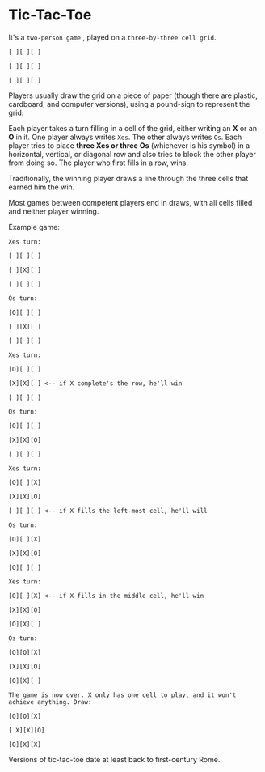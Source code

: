 # Tic-Tac-Toe

It's a `two-person game` , played on a `three-by-three cell grid`.

```
[ ][ ][ ]

[ ][ ][ ]

[ ][ ][ ]
```

Players usually draw the grid on a piece of paper (though there are plastic, cardboard, and computer versions), using a pound-sign to represent the grid:

Each player takes a turn filling in a cell of the grid, either writing an **X** or an **O** in it. One player always writes `Xes`. The other always writes `Os`. Each player tries to place **three Xes or three Os** (whichever is his symbol) in a horizontal, vertical, or diagonal row and also tries to block the other player from doing so. The player who first fills in a row, wins.

Traditionally, the winning player draws a line through the three cells that earned him the win.


Most games between competent players end in draws, with all cells filled and neither player winning.

Example game:
```
Xes turn:

[ ][ ][ ]

[ ][X][ ]

[ ][ ][ ]

Os turn:

[O][ ][ ]

[ ][X][ ]

[ ][ ][ ]

Xes turn:

[O][ ][ ]

[X][X][ ] <-- if X complete's the row, he'll win

[ ][ ][ ]

Os turn:

[O][ ][ ]

[X][X][O]

[ ][ ][ ]

Xes turn:

[O][ ][X]

[X][X][O]

[ ][ ][ ] <-- if X fills the left-most cell, he'll will

Os turn:

[O][ ][X]

[X][X][O]

[O][ ][ ]

Xes turn:

[O][ ][X] <-- if X fills in the middle cell, he'll win

[X][X][O]

[O][X][ ]

Os turn:

[O][O][X]

[X][X][O]

[O][X][ ]

The game is now over. X only has one cell to play, and it won't achieve anything. Draw:

[O][O][X]

[ X][X][O]

[O][X][X]
```

Versions of tic-tac-toe date at least back to first-century Rome.
